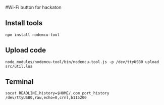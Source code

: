 #Wi-Fi button for hackaton

## Install tools
`npm install nodemcu-tool`

## Upload code

`node_modules/nodemcu-tool/bin/nodemcu-tool.js -p /dev/ttyUSB0 upload src/util.lua`


## Terminal
`socat READLINE,history=$HOME/.com_port_history /dev/ttyUSB0,raw,echo=0,crnl,b115200`
